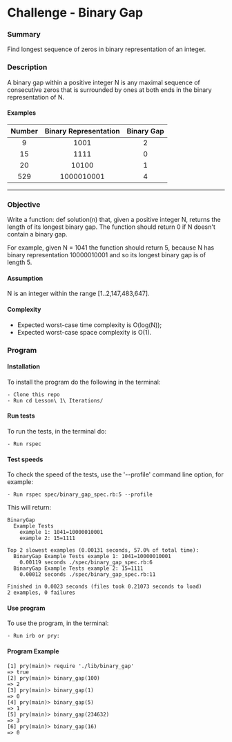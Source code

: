 # Challenge - Binary Gap

### Summary

Find longest sequence of zeros in binary representation of an integer.

### Description

A binary gap within a positive integer N is any maximal sequence of consecutive zeros that is surrounded by ones at both ends in the binary representation of N.

#### Examples

Number  | Binary Representation | Binary Gap
:-------------: | :------------------------------:	| :-------------: |
9 | 1001 | 2
15 | 1111 | 0
20 | 10100 | 1
529 | 1000010001 | 4
***

### Objective
Write a function: def solution(n)
that, given a positive integer N, returns the length of its longest binary gap. The function should return 0 if N doesn't contain a binary gap.

For example, given N = 1041 the function should return 5, because N has binary representation 10000010001 and so its longest binary gap is of length 5.

#### Assumption

N is an integer within the range [1..2,147,483,647].

#### Complexity

- Expected worst-case time complexity is O(log(N));
- Expected worst-case space complexity is O(1).

### Program

#### Installation
To install the program do the following in the terminal:

```
- Clone this repo
- Run cd Lesson\ 1\ Iterations/
```

#### Run tests
To run the tests, in the terminal do:

```
- Run rspec
```

#### Test speeds
To check the speed of the tests, use the '--profile' command line option, for example:

```
- Run rspec spec/binary_gap_spec.rb:5 --profile
```

This will return:

```
BinaryGap
  Example Tests
    example 1: 1041=10000010001
    example 2: 15=1111

Top 2 slowest examples (0.00131 seconds, 57.0% of total time):
  BinaryGap Example Tests example 1: 1041=10000010001
    0.00119 seconds ./spec/binary_gap_spec.rb:6
  BinaryGap Example Tests example 2: 15=1111
    0.00012 seconds ./spec/binary_gap_spec.rb:11

Finished in 0.0023 seconds (files took 0.21073 seconds to load)
2 examples, 0 failures
```

#### Use program
To use the program, in the terminal:

```
- Run irb or pry:
```

#### Program Example
```
[1] pry(main)> require './lib/binary_gap'
=> true
[2] pry(main)> binary_gap(100)
=> 2
[3] pry(main)> binary_gap(1)
=> 0
[4] pry(main)> binary_gap(5)
=> 1
[5] pry(main)> binary_gap(234632)
=> 3
[6] pry(main)> binary_gap(16)
=> 0
 ```
